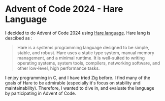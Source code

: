 # Advent of Code 2024 - Hare Language

I decided to do Advent of Code 2024 using [Hare language](https://harelang.org). 
Hare lang is descibed as :
> Hare is a systems programming language designed to be simple, stable, and robust. Hare uses a static type system, manual memory management, and a minimal runtime. It is well-suited to writing operating systems, system tools, compilers, networking software, and other low-level, high performance tasks.

I enjoy programming in C, and I have tried Zig before.
I find many of the goals of Hare to be admirable (especially it's focus on stability and maintainability).
Therefore, I wanted to dive in, and evaluate the language by participating in Advent of Code.
